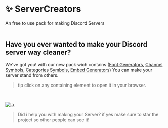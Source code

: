 # ✨ ServerCreators
An free to use pack for making Discord Servers
<br><br>

## Have you ever wanted to make your Discord server way cleaner?
We've got you! with our new pack wich contains ([Font Generators](https://github.com/Alangopro/ServerCreators/blob/main/FontGenerators.md), [Channel Symbols](https://github.com/Alangopro/ServerCreators/blob/main/ChannelSymbols.md), [Categories Symbols](https://github.com/Alangopro/ServerCreators/blob/main/CategoriesSymbols.md), [Embed Generators](https://github.com/Alangopro/ServerCreators/blob/main/EmbedGenerators.md))
You can make your server stand from others.
<br>

> tip click on any containing element to open it in your browser.
<br>

[![->](https://img.shields.io/github/stars/Alangopro/ServerCreators.svg?style=social&label=Star&maxAge=2592000)](https://github.com/Alangopro/ServerCreators)
> Did i help you with making your Server? if yes make sure to star the project so other people can see it!

